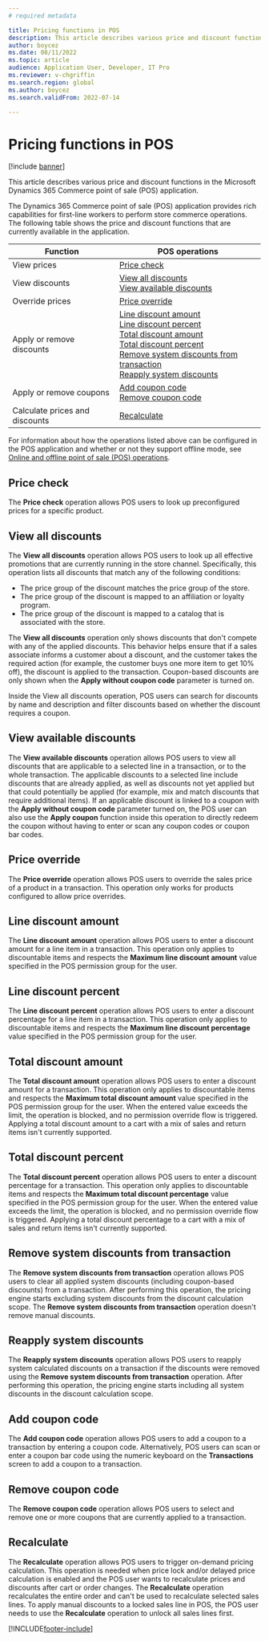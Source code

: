```yaml
---
# required metadata

title: Pricing functions in POS 
description: This article describes various price and discount functions in the Microsoft Dynamics 365 Commerce point of sale (POS) application.
author: boycez
ms.date: 08/11/2022
ms.topic: article
audience: Application User, Developer, IT Pro
ms.reviewer: v-chgriffin
ms.search.region: global
ms.author: boycez
ms.search.validFrom: 2022-07-14

---
```


# Pricing functions in POS

[!include [banner](includes/banner.md)]

This article describes various price and discount functions in the Microsoft Dynamics 365 Commerce point of sale (POS) application.

The Dynamics 365 Commerce point of sale (POS) application provides rich capabilities for first-line workers to perform store commerce operations. The following table shows the price and discount functions that are currently available in the application.

| Function                       	| POS operations                                                                                                                                                           	|
|--------------------------------	|--------------------------------------------------------------------------------------------------------------------------------------------------------------------------	|
| View prices                    	| [Price check](#price-check)                                                                                                                                                              	|
| View discounts                 	| [View all discounts](#view-all-discounts)<br>[View available discounts](#view-available-discounts)                                                                                                                           	|
| Override prices                	| [Price override](#price-override)                                                                                                                                                           	|
| Apply or remove discounts      	| [Line discount amount](#line-discount-amount)<br>[Line discount percent](#line-discount-percent)<br>[Total discount amount](#total-discount-amount)<br>[Total discount percent](#total-discount-percent)<br>[Remove system discounts from transaction](#remove-system-discounts-from-transaction)<br>[Reapply system discounts](#reapply-system-discounts) 	|
| Apply or remove coupons        	| [Add coupon code](#add-coupon-code)<br>[Remove coupon code](#remove-coupon-code)                                                                                                                                    	|
| Calculate prices and discounts 	| [Recalculate](#recalculate)                                                                                                                                                          	|

For information about how the operations listed above can be configured in the POS application and whether or not they support offline mode, see [Online and offline point of sale (POS) operations](pos-operations.md).

## Price check

The **Price check** operation allows POS users to look up preconfigured prices for a specific product.

## View all discounts

The **View all discounts** operation allows POS users to look up all effective promotions that are currently running in the store channel. Specifically, this operation lists all discounts that match any of the following conditions:

- The price group of the discount matches the price group of the store.
- The price group of the discount is mapped to an affiliation or loyalty program.
- The price group of the discount is mapped to a catalog that is associated with the store.

The **View all discounts** operation only shows discounts that don't compete with any of the applied discounts. This behavior helps ensure that if a sales associate informs a customer about a discount, and the customer takes the required action (for example, the customer buys one more item to get 10% off), the discount is applied to the transaction. Coupon-based discounts are only shown when the **Apply without coupon code** parameter is turned on.

Inside the View all discounts operation, POS users can search for discounts by name and description and filter discounts based on whether the discount requires a coupon.

## View available discounts

The **View available discounts** operation allows POS users to view all discounts that are applicable to a selected line in a transaction, or to the whole transaction. The applicable discounts to a selected line include discounts that are already applied, as well as discounts not yet applied but that could potentially be applied (for example, mix and match discounts that require additional items). If an applicable discount is linked to a coupon with the **Apply without coupon code** parameter turned on, the POS user can also use the **Apply coupon** function inside this operation to directly redeem the coupon without having to enter or scan any coupon codes or coupon bar codes.

## Price override

The **Price override** operation allows POS users to override the sales price of a product in a transaction. This operation only works for products configured to allow price overrides.

## Line discount amount

The **Line discount amount** operation allows POS users to enter a discount amount for a line item in a transaction. This operation only applies to discountable items and respects the **Maximum line discount amount** value specified in the POS permission group for the user.

## Line discount percent

The **Line discount percent** operation allows POS users to enter a discount percentage for a line item in a transaction. This operation only applies to discountable items and respects the **Maximum line discount percentage** value specified in the POS permission group for the user.

## Total discount amount

The **Total discount amount** operation allows POS users to enter a discount amount for a transaction. This operation only applies to discountable items and respects the **Maximum total discount amount** value specified in the POS permission group for the user. When the entered value exceeds the limit, the operation is blocked, and no permission override flow is triggered. Applying a total discount amount to a cart with a mix of sales and return items isn't currently supported.

## Total discount percent

The **Total discount percent** operation allows POS users to enter a discount percentage for a transaction. This operation only applies to discountable items and respects the **Maximum total discount percentage** value specified in the POS permission group for the user. When the entered value exceeds the limit, the operation is blocked, and no permission override flow is triggered. Applying a total discount percentage to a cart with a mix of sales and return items isn't currently supported.

## Remove system discounts from transaction

The **Remove system discounts from transaction** operation allows POS users to clear all applied system discounts (including coupon-based discounts) from a transaction. After performing this operation, the pricing engine starts excluding system discounts from the discount calculation scope. The **Remove system discounts from transaction** operation doesn't remove manual discounts.

## Reapply system discounts

The **Reapply system discounts** operation allows POS users to reapply system calculated discounts on a transaction if the discounts were removed using the **Remove system discounts from transaction** operation. After performing this operation, the pricing engine starts including all system discounts in the discount calculation scope.

## Add coupon code

The **Add coupon code** operation allows POS users to add a coupon to a transaction by entering a coupon code. Alternatively, POS users can scan or enter a coupon bar code using the numeric keyboard on the **Transactions** screen to add a coupon to a transaction.

## Remove coupon code

The **Remove coupon code** operation allows POS users to select and remove one or more coupons that are currently applied to a transaction.

## Recalculate

The **Recalculate** operation allows POS users to trigger on-demand pricing calculation. This operation is needed when price lock and/or delayed price calculation is enabled and the POS user wants to recalculate prices and discounts after cart or order changes. The **Recalculate** operation recalculates the entire order and can't be used to recalculate selected sales lines. To apply manual discounts to a locked sales line in POS, the POS user needs to use the **Recalculate** operation to unlock all sales lines first.

[!INCLUDE[footer-include](../includes/footer-banner.md)]
